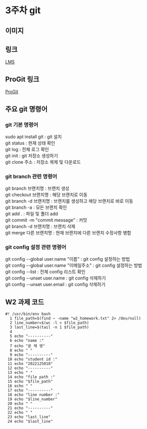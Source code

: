 # 3주차 git
         
## 이미지

## 링크
[LMS](https://lms.kau.ac.kr/)
   
## ProGit 링크
[ProGit](https://git-scm.com/book/ko/v2)
   
## 주요 git 명령어
### git 기본 명령어   
sudo apt install git : git 설치   
git status : 현재 상태 확인   
git log : 전체 로그 확인   
git init : git 저장소 생성하기   
git clone 주소 : 저장소 복제 및 다운로드   
   
### git branch 관련 명령어   
git branch 브랜치명 : 브랜치 생성   
git checkout 브랜치명 : 해당 브랜치로 이동   
git branch -d 브랜치명 : 브랜치를 생성하고 해당 브랜치로 바로 이동   
git branch -a : 모든 브랜치 확인   
git add . : 파일 및 폴더 add   
git commit -m "commit message" : 커밋   
git branch -d 브랜치명 : 브랜치 삭제   
git merge 다른 브랜치명 : 현재 브랜치에 다른 브랜치 수정사항 병합   
   
### git config 설정 관련 명령어   
git config --global user.name "이름" : git config 설정하는 방법   
git config --global user.name "이메일주소" : git config 설정하는 방법   
git config --list : 전체 config 리스트 확인   
git config --unset user.name : git config 삭제하기   
git config --unset user.email : git config 삭제하기   
    
## W2 과제 코드
```
#! /usr/bin/env bash
  1 file_path=$(find ~ -name "w2_homework.txt" 2> /dev/null)
  2 line_number=$(wc -l < $file_path)
  3 last_line=$(tail -n 1 $file_path)
  4
  5 echo "----------"
  6 echo "name :"
  7 echo "문 채 영"
  8 echo " "
  9 echo "----------"
 10 echo "student id :"
 11 echo "2022125018"
 12 echo "----------"
 13 echo " "
 14 echo "file path :"
 15 echo "$file_path"
 16 echo " "
 17 echo "----------"
 18 echo "line number :"
 19 echo "$line_number"
 20 echo " "
 21 echo "----------"
 22 echo " "
 23 echo "last_line"
 24 echo "$last_line"
   
```
